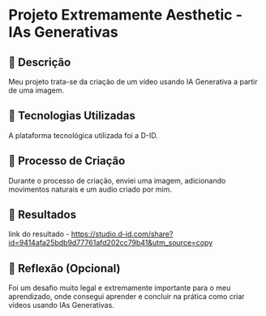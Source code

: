 # Projeto Extremamente Aesthetic - IAs Generativas

## 📒 Descrição
Meu projeto trata-se da criação de um vídeo usando IA Generativa a partir de uma imagem.

## 🤖 Tecnologias Utilizadas
A plataforma tecnológica utilizada foi a D-ID.

## 🧐 Processo de Criação
Durante o processo de criação, enviei uma imagem, adicionando movimentos naturais e um audio criado por mim.

## 🚀 Resultados
link do resultado - https://studio.d-id.com/share?id=9414afa25bdb9d77761afd202cc79b41&utm_source=copy

## 💭 Reflexão (Opcional)
Foi um desafio muito legal e extremamente importante para o meu aprendizado, onde consegui aprender e concluir na prática como criar vídeos usando IAs Generativas.
